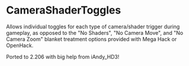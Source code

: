 # CameraShaderToggles

Allows individual toggles for each type of camera/shader trigger during gameplay, as opposed to the "No Shaders", "No Camera Move", and "No Camera Zoom" blanket treatment options provided with Mega Hack or OpenHack.

Ported to 2.206 with big help from iAndy_HD3!